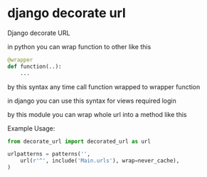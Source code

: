 django decorate url
====================

Django decorate URL

in python you can wrap function to other like this

```python
@wrapper
def function(..):
    ...
```
by this syntax any time call function wrapped to wrapper function
 
in django you can use this syntax for views required login
 
by this module you can wrap whole url into a method like this

Example Usage:
```python
from decorate_url import decorated_url as url

urlpatterns = patterns('',
    url(r'^', include('Main.urls'), wrap=never_cache),
)
```
